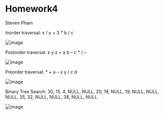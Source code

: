 # Homework4
Steven Pham

Inorder traversal:  x / y + 3 * b / c

![image](https://github.com/Cs-303/Homework4/assets/113368129/e45f7e67-585b-4c12-8632-8e7d1112455a)


Postorder traversal: x y z + a b – c * / –

![image](https://github.com/Cs-303/Homework4/assets/113368129/a17cbaa1-0c72-420f-a297-334ff69bd814)


Preorder traversal: * + a – x y / c d

![image](https://github.com/Cs-303/Homework4/assets/113368129/71b5dcd1-0019-4ac3-b5c3-6028067b8ea9)


Binary Tree Search: 30, 15, 4, NULL, NULL, 20, 18, NULL, 19, NULL, NULL, NULL, 35, 32, NULL, NULL, 38, NULL, NULL

![image](https://github.com/Cs-303/Homework4/assets/113368129/6301f17a-4645-44ee-bb5d-f35e1d4674ff)
